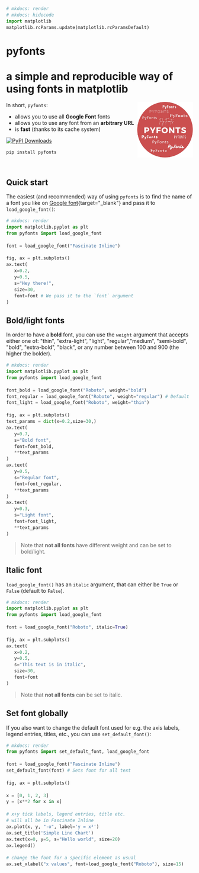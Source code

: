 ```python
# mkdocs: render
# mkdocs: hidecode
import matplotlib
matplotlib.rcParams.update(matplotlib.rcParamsDefault)
```

<link href="https://fonts.googleapis.com/css2?family=Great+Vibes&family=Montserrat:wght@600&family=Pacifico&family=Lobster&family=Playfair+Display:wght@700&family=Righteous&family=Fjalla+One&family=Sacramento&display=swap" rel="stylesheet">

<div class="hero">
  <h1>
    <span class="pyfonts-name">pyfonts</span>
    <br/><br/>
    <span class="w1">a</span>
    <span class="w2">simple</span>
    <span class="w3">and</span>
    <span class="w4">reproducible</span>
    <span class="w5">way</span>
    <span class="w6">of</span>
    <span class="w7">using</span>
    <span class="w8">fonts</span>
    in <span class="w9">matplotlib</span>
  </h1>
</div>

<img src="https://github.com/JosephBARBIERDARNAL/static/blob/main/python-libs/pyfonts/image.png?raw=true" alt="Pyfonts logo" align="right" width="150px"/>

In short, `pyfonts`:

- allows you to use all **Google Font** fonts
- allows you to use any font from an **arbitrary URL**
- is **fast** (thanks to its cache system)

[![PyPI Downloads](https://static.pepy.tech/badge/pyfonts)](https://pepy.tech/projects/pyfonts)

```bash
pip install pyfonts
```

<br>

## Quick start

The easiest (and recommended) way of using `pyfonts` is to find the name of a font you like on [Google font](https://fonts.google.com/){target="\_blank"} and pass it to `load_google_font()`:

```python
# mkdocs: render
import matplotlib.pyplot as plt
from pyfonts import load_google_font

font = load_google_font("Fascinate Inline")

fig, ax = plt.subplots()
ax.text(
   x=0.2,
   y=0.5,
   s="Hey there!",
   size=30,
   font=font # We pass it to the `font` argument
)
```

## Bold/light fonts

In order to have a **bold** font, you can use the `weight` argument that accepts either one of: "thin", "extra-light", "light", "regular","medium", "semi-bold", "bold", "extra-bold", "black", or any number between 100 and 900 (the higher the bolder).

```python
# mkdocs: render
import matplotlib.pyplot as plt
from pyfonts import load_google_font

font_bold = load_google_font("Roboto", weight="bold")
font_regular = load_google_font("Roboto", weight="regular") # Default
font_light = load_google_font("Roboto", weight="thin")

fig, ax = plt.subplots()
text_params = dict(x=0.2,size=30,)
ax.text(
   y=0.7,
   s="Bold font",
   font=font_bold,
   **text_params
)
ax.text(
   y=0.5,
   s="Regular font",
   font=font_regular,
   **text_params
)
ax.text(
   y=0.3,
   s="Light font",
   font=font_light,
   **text_params
)
```

> Note that **not all fonts** have different weight and can be set to bold/light.

## Italic font

`load_google_font()` has an `italic` argument, that can either be `True` or `False` (default to `False`).

```python
# mkdocs: render
import matplotlib.pyplot as plt
from pyfonts import load_google_font

font = load_google_font("Roboto", italic=True)

fig, ax = plt.subplots()
ax.text(
   x=0.2,
   y=0.5,
   s="This text is in italic",
   size=30,
   font=font
)
```

> Note that **not all fonts** can be set to italic.

## Set font globally

If you also want to change the default font used for e.g. the axis labels, legend entries, titles, etc., you can use `set_default_font()`:

```python hl_lines="4 5"
# mkdocs: render
from pyfonts import set_default_font, load_google_font

font = load_google_font("Fascinate Inline")
set_default_font(font) # Sets font for all text

fig, ax = plt.subplots()

x = [0, 1, 2, 3]
y = [x**2 for x in x]

# x+y tick labels, legend entries, title etc.
# will all be in Fascinate Inline
ax.plot(x, y, "-o", label='y = x²')
ax.set_title('Simple Line Chart')
ax.text(x=0, y=5, s="Hello world", size=20)
ax.legend()

# change the font for a specific element as usual
ax.set_xlabel("x values", font=load_google_font("Roboto"), size=15)
```

<br><br>

<script>
document.addEventListener('DOMContentLoaded',()=>document.querySelectorAll('.pyfonts-name').forEach(el=>el.classList.add('animated')));
</script>
